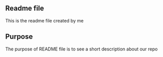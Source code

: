 ## Readme file

This is the readme file created by me

## Purpose

The purpose of README file is to see a short description about our repo